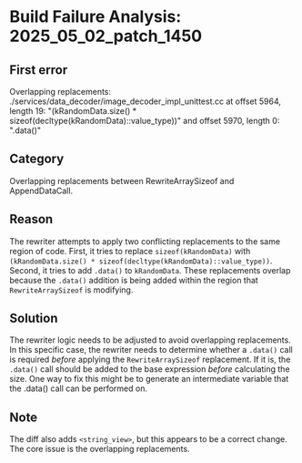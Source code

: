 # Build Failure Analysis: 2025_05_02_patch_1450

## First error

Overlapping replacements: ./services/data_decoder/image_decoder_impl_unittest.cc at offset 5964, length 19: "(kRandomData.size() * sizeof(decltype(kRandomData)::value_type))" and offset 5970, length 0: ".data()"

## Category
Overlapping replacements between RewriteArraySizeof and AppendDataCall.

## Reason
The rewriter attempts to apply two conflicting replacements to the same region of code. First, it tries to replace `sizeof(kRandomData)` with `(kRandomData.size() * sizeof(decltype(kRandomData)::value_type))`. Second, it tries to add `.data()` to `kRandomData`. These replacements overlap because the `.data()` addition is being added within the region that `RewriteArraySizeof` is modifying.

## Solution
The rewriter logic needs to be adjusted to avoid overlapping replacements. In this specific case, the rewriter needs to determine whether a `.data()` call is required *before* applying the `RewriteArraySizeof` replacement. If it is, the `.data()` call should be added to the base expression *before* calculating the size. One way to fix this might be to generate an intermediate variable that the .data() call can be performed on.

## Note
The diff also adds `<string_view>`, but this appears to be a correct change. The core issue is the overlapping replacements.